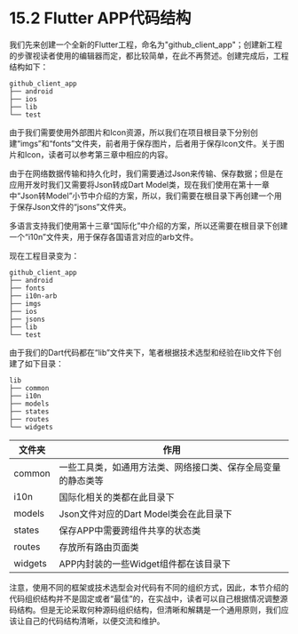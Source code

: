 # 15.2 Flutter APP代码结构

我们先来创建一个全新的Flutter工程，命名为"github_client_app"；创建新工程的步骤视读者使用的编辑器而定，都比较简单，在此不再赘述。创建完成后，工程结构如下：

```shell
github_client_app
├── android
├── ios
├── lib
└── test
```

由于我们需要使用外部图片和Icon资源，所以我们在项目根目录下分别创建“imgs”和“fonts”文件夹，前者用于保存图片，后者用于保存Icon文件。关于图片和Icon，读者可以参考第三章中相应的内容。

由于在网络数据传输和持久化时，我们需要通过Json来传输、保存数据；但是在应用开发时我们又需要将Json转成Dart Model类，现在我们使用在第十一章中“Json转Model”小节中介绍的方案，所以，我们需要在根目录下再创建一个用于保存Json文件的“jsons”文件夹。

多语言支持我们使用第十三章“国际化”中介绍的方案，所以还需要在根目录下创建一个“i10n”文件夹，用于保存各国语言对应的arb文件。

现在工程目录变为：

```shell
github_client_app
├── android
├── fonts
├── i10n-arb
├── imgs
├── ios
├── jsons
├── lib
└── test
```

由于我们的Dart代码都在“lib”文件夹下，笔者根据技术选型和经验在lib文件下创建了如下目录：

```shell
lib
├── common
├── i10n
├── models
├── states
├── routes
└── widgets 
```

| 文件夹  | 作用                                                         |
| ------- | ------------------------------------------------------------ |
| common  | 一些工具类，如通用方法类、网络接口类、保存全局变量的静态类等 |
| i10n    | 国际化相关的类都在此目录下                                   |
| models  | Json文件对应的Dart Model类会在此目录下                       |
| states  | 保存APP中需要跨组件共享的状态类                              |
| routes  | 存放所有路由页面类                                           |
| widgets | APP内封装的一些Widget组件都在该目录下                        |

注意，使用不同的框架或技术选型会对代码有不同的组织方式，因此，本节介绍的代码组织结构并不是固定或者“最佳”的，在实战中，读者可以自己根据情况调整源码结构。但是无论采取何种源码组织结构，但清晰和解耦是一个通用原则，我们应该让自己的代码结构清晰，以便交流和维护。







